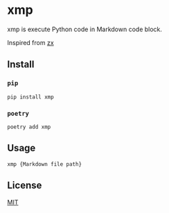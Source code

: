 # xmp

xmp is execute Python code in Markdown code block.

Inspired from [zx](https://github.com/google/zx)

## Install

### `pip`

`pip install xmp`

### `poetry`

`poetry add xmp`

## Usage

`xmp {Markdown file path}`

## License

[MIT](./LICENSE)
